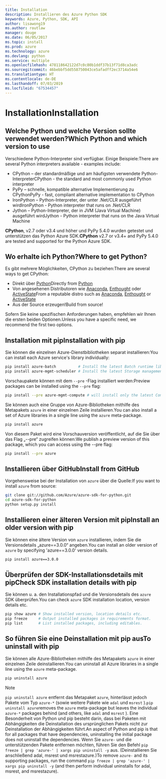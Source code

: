 ```yaml
---
title: Installation
description: Installieren des Azure Python SDK
keywords: Azure, Python, SDK, API
author: lisawong19
ms.author: routlaw
manager: douge
ms.date: 06/05/2017
ms.topic: install
ms.prod: azure
ms.technology: azure
ms.devlang: python
ms.service: multiple
ms.openlocfilehash: 478118642122d7c0c80b1ddf37b13f71d8ca3adc
ms.sourcegitcommit: 46bebbf5dd558750043ce5afadff2ec3714a54e6
ms.translationtype: HT
ms.contentlocale: de-DE
ms.lasthandoff: 07/03/2019
ms.locfileid: "67534457"
---
```

# <a name="installation"></a><span data-ttu-id="2ae1d-104">Installation</span><span class="sxs-lookup"><span data-stu-id="2ae1d-104">Installation</span></span>

## <a name="which-python-and-which-version-to-use"></a><span data-ttu-id="2ae1d-105">Welche Python und welche Version sollte verwendet werden?</span><span class="sxs-lookup"><span data-stu-id="2ae1d-105">Which Python and which version to use</span></span>

<span data-ttu-id="2ae1d-106">Verschiedene Python-Interpreter sind verfügbar. Einige Beispiele:</span><span class="sxs-lookup"><span data-stu-id="2ae1d-106">There are several Python interpreters available - examples include:</span></span>

* <span data-ttu-id="2ae1d-107">CPython – der standardmäßige und am häufigsten verwendete Python-Interpreter</span><span class="sxs-lookup"><span data-stu-id="2ae1d-107">CPython - the standard and most commonly used Python interpreter</span></span>
* <span data-ttu-id="2ae1d-108">PyPy – schnelle, kompatible alternative Implementierung zu CPython</span><span class="sxs-lookup"><span data-stu-id="2ae1d-108">PyPy - fast, compliant alternative implementation to CPython</span></span>
* <span data-ttu-id="2ae1d-109">IronPython – Python-Interpreter, der unter .Net/CLR ausgeführt wird</span><span class="sxs-lookup"><span data-stu-id="2ae1d-109">IronPython - Python interpreter that runs on .Net/CLR</span></span>
* <span data-ttu-id="2ae1d-110">Jython – Python-Interpreter, der in JVM (Java Virtual Machine) ausgeführt wird</span><span class="sxs-lookup"><span data-stu-id="2ae1d-110">Jython - Python interpreter that runs on the Java Virtual Machine</span></span>

<span data-ttu-id="2ae1d-111">**CPython**, v2.7 oder v3.4 und höher und PyPy 5.4.0 wurden getestet und unterstützen das Python Azure SDK.</span><span class="sxs-lookup"><span data-stu-id="2ae1d-111">**CPython** v2.7 or v3.4+ and PyPy 5.4.0 are tested and supported for the Python Azure SDK.</span></span>

## <a name="where-to-get-python"></a><span data-ttu-id="2ae1d-112">Wo erhalte ich Python?</span><span class="sxs-lookup"><span data-stu-id="2ae1d-112">Where to get Python?</span></span>

<span data-ttu-id="2ae1d-113">Es gibt mehrere Möglichkeiten, CPython zu beziehen:</span><span class="sxs-lookup"><span data-stu-id="2ae1d-113">There are several ways to get CPython:</span></span>

* <span data-ttu-id="2ae1d-114">Direkt über [Python](https://www.python.org/)</span><span class="sxs-lookup"><span data-stu-id="2ae1d-114">Directly from [Python](https://www.python.org/)</span></span>
* <span data-ttu-id="2ae1d-115">Von angesehenen Distributoren wie [Anaconda](https://www.anaconda.com/), [Enthought](https://www.enthought.com/) oder [ActiveState](https://www.activestate.com/)</span><span class="sxs-lookup"><span data-stu-id="2ae1d-115">From a reputable distro such as [Anaconda](https://www.anaconda.com/), [Enthought](https://www.enthought.com/) or [ActiveState](https://www.activestate.com/)</span></span>
* <span data-ttu-id="2ae1d-116">Aus der Source erzeugen!</span><span class="sxs-lookup"><span data-stu-id="2ae1d-116">Build from source!</span></span>

<span data-ttu-id="2ae1d-117">Sofern Sie keine spezifischen Anforderungen haben, empfehlen wir Ihnen die ersten beiden Optionen.</span><span class="sxs-lookup"><span data-stu-id="2ae1d-117">Unless you have a specific need, we recommend the first two options.</span></span>

## <a name="installation-with-pip"></a><span data-ttu-id="2ae1d-118">Installation mit pip</span><span class="sxs-lookup"><span data-stu-id="2ae1d-118">Installation with pip</span></span>

<span data-ttu-id="2ae1d-119">Sie können die einzelnen Azure-Dienstbibliotheken separat installieren:</span><span class="sxs-lookup"><span data-stu-id="2ae1d-119">You can install each Azure service's library individually:</span></span>

```bash
pip install azure-batch          # Install the latest Batch runtime library
pip install azure-mgmt-scheduler # Install the latest Storage management library
```

<span data-ttu-id="2ae1d-120">Vorschaupakete können mit dem `--pre` -Flag installiert werden:</span><span class="sxs-lookup"><span data-stu-id="2ae1d-120">Preview packages can be installed using the `--pre` flag:</span></span>

```bash
pip install --pre azure-mgmt-compute # will install only the latest Compute Management library
```

<span data-ttu-id="2ae1d-121">Sie können auch eine Gruppe von Azure-Bibliotheken mithilfe des Metapakets `azure` in einer einzelnen Zeile installieren.</span><span class="sxs-lookup"><span data-stu-id="2ae1d-121">You can also install a set of Azure libraries in a single line using the `azure` meta-package.</span></span>

```bash
pip install azure
```

<span data-ttu-id="2ae1d-122">Von diesem Paket wird eine Vorschauversion veröffentlicht, auf die Sie über das Flag „--pre“ zugreifen können:</span><span class="sxs-lookup"><span data-stu-id="2ae1d-122">We publish a preview version of this package, which you can access using the --pre flag:</span></span>

```bash
pip install --pre azure
```

## <a name="install-from-github"></a><span data-ttu-id="2ae1d-123">Installieren über GitHub</span><span class="sxs-lookup"><span data-stu-id="2ae1d-123">Install from GitHub</span></span>

<span data-ttu-id="2ae1d-124">Vorgehensweise bei der Installation von `azure` über die Quelle:</span><span class="sxs-lookup"><span data-stu-id="2ae1d-124">If you want to install `azure` from source:</span></span>

```bash
git clone git://github.com/Azure/azure-sdk-for-python.git
cd azure-sdk-for-python
python setup.py install
```

## <a name="install-an-older-version-with-pip"></a><span data-ttu-id="2ae1d-125">Installieren einer älteren Version mit pip</span><span class="sxs-lookup"><span data-stu-id="2ae1d-125">Install an older version with pip</span></span>
<span data-ttu-id="2ae1d-126">Sie können eine ältere Version von `azure` installieren, indem Sie die Versionsdetails „azure==3.0.0“ angeben.</span><span class="sxs-lookup"><span data-stu-id="2ae1d-126">You can install an older version of `azure` by specifying 'azure==3.0.0' version details.</span></span>
```bash
pip install azure==3.0.0 
```
## <a name="check-sdk-installation-details-with-pip"></a><span data-ttu-id="2ae1d-127">Überprüfen der SDK-Installationsdetails mit pip</span><span class="sxs-lookup"><span data-stu-id="2ae1d-127">Check SDK installation details with pip</span></span>
<span data-ttu-id="2ae1d-128">Sie können u. a. den Installationspfad und die Versionsdetails des `azure` SDK überprüfen.</span><span class="sxs-lookup"><span data-stu-id="2ae1d-128">You can check `azure` SDK installation location, version details etc.</span></span>
```bash
pip show azure # Show installed version, location details etc.
pip freeze     # Output installed packages in requirements format.
pip list       # List installed packages, including editables.
```
## <a name="to-uninstall-with-pip"></a><span data-ttu-id="2ae1d-129">So führen Sie eine Deinstallation mit pip aus</span><span class="sxs-lookup"><span data-stu-id="2ae1d-129">To uninstall with pip</span></span>
<span data-ttu-id="2ae1d-130">Sie können alle Azure-Bibliotheken mithilfe des Metapakets `azure` in einer einzelnen Zeile deinstallieren.</span><span class="sxs-lookup"><span data-stu-id="2ae1d-130">You can uninstall all Azure libraries in a single line using the `azure` meta-package.</span></span>
```bash
pip uninstall azure 
```
> [!NOTE]
> <span data-ttu-id="2ae1d-131">`pip uninstall azure` entfernt das Metapaket `azure`, hinterlässt jedoch Pakete vom Typ `azure-*` (sowie weitere Pakete wie `adal` und `msrest` ).</span><span class="sxs-lookup"><span data-stu-id="2ae1d-131">`pip uninstall azure`removes the `azure` meta-package but leaves the individual `azure-*` packages behind (and others, like `adal` and `msrest` ).</span></span> <span data-ttu-id="2ae1d-132">Eine Besonderheit von Python und pip besteht darin, dass bei Paketen mit Abhängigkeiten die Deinstallation des ursprünglichen Pakets nicht zur Deinstallation der Abhängigkeiten führt.</span><span class="sxs-lookup"><span data-stu-id="2ae1d-132">An aspect of Python and pip is that for all packages that have dependencies, uninstalling the initial package does not uninstall the dependencies.</span></span> <span data-ttu-id="2ae1d-133">Wenn Sie `azure-` und die unterstützenden Pakete entfernen möchten, führen Sie den Befehl `pip freeze | grep 'azure-' | xargs pip uninstall -y` aus. (Deinstallieren Sie anschließend adal, msrest und msrestazure.)</span><span class="sxs-lookup"><span data-stu-id="2ae1d-133">To remove `azure-` and its supporting packages, run the command `pip freeze | grep 'azure-' | xargs pip uninstall -y` (and then perform individual uninstalls for adal, msrest, and msrestazure).</span></span>


